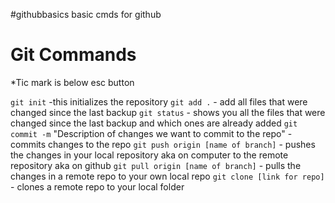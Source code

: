 #githubbasics
basic cmds for github

# Git Commands
*Tic mark  is below esc button

`git init` -this initializes the repository
`git add .` - add all files that were changed since the last backup
`git status` - shows you all the files that were changed since the last backup and which ones are already added
`git commit -m` "Description of changes we want to commit to the repo" -commits changes to the repo
`git push origin [name of branch]` - pushes the changes in your local repository aka on computer to the remote repository aka on github
`git pull origin [name of branch]` - pulls the changes in a remote repo to your own local repo
`git clone [link for repo]` - clones a remote repo to your local folder
